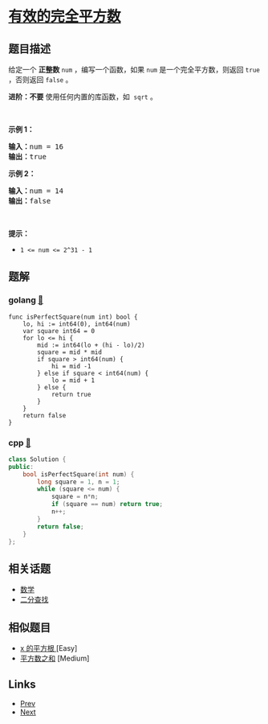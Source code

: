 
# [有效的完全平方数](https://leetcode-cn.com/problems/valid-perfect-square)

## 题目描述

<p>给定一个 <strong>正整数</strong> <code>num</code> ，编写一个函数，如果 <code>num</code> 是一个完全平方数，则返回 <code>true</code> ，否则返回 <code>false</code> 。</p>

<p><strong>进阶：不要</strong> 使用任何内置的库函数，如  <code>sqrt</code> 。</p>

<p> </p>

<p><strong>示例 1：</strong></p>

<pre>
<strong>输入：</strong>num = 16
<strong>输出：</strong>true
</pre>

<p><strong>示例 2：</strong></p>

<pre>
<strong>输入：</strong>num = 14
<strong>输出：</strong>false
</pre>

<p> </p>

<p><strong>提示：</strong></p>

<ul>
	<li><code>1 <= num <= 2^31 - 1</code></li>
</ul>


## 题解

### golang [🔗](valid-perfect-square.go) 
```golang
func isPerfectSquare(num int) bool {
    lo, hi := int64(0), int64(num)
    var square int64 = 0 
    for lo <= hi {
        mid := int64(lo + (hi - lo)/2)
        square = mid * mid
        if square > int64(num) {
            hi = mid -1
        } else if square < int64(num) {
            lo = mid + 1
        } else {
            return true
        }
    }
    return false
}
```
### cpp [🔗](valid-perfect-square.cpp) 
```cpp
class Solution {
public:
    bool isPerfectSquare(int num) {
        long square = 1, n = 1;
        while (square <= num) {
            square = n*n;
            if (square == num) return true;
            n++;
        }
        return false;
    }
};
```


## 相关话题

- [数学](https://leetcode-cn.com/tag/math) 
- [二分查找](https://leetcode-cn.com/tag/binary-search) 


## 相似题目

- [x 的平方根 ](../sqrtx/README.md)  [Easy] 
- [平方数之和](../sum-of-square-numbers/README.md)  [Medium] 


## Links

- [Prev](../design-twitter/README.md) 
- [Next](../plus-one-linked-list/README.md) 

